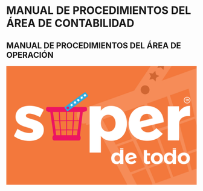 # MANUAL DE PROCEDIMIENTOS DEL ÁREA DE CONTABILIDAD

## MANUAL DE PROCEDIMIENTOS DEL ÁREA DE OPERACIÓN

![](.gitbook/assets/logo-super-de-todo-color-02.jpg)

